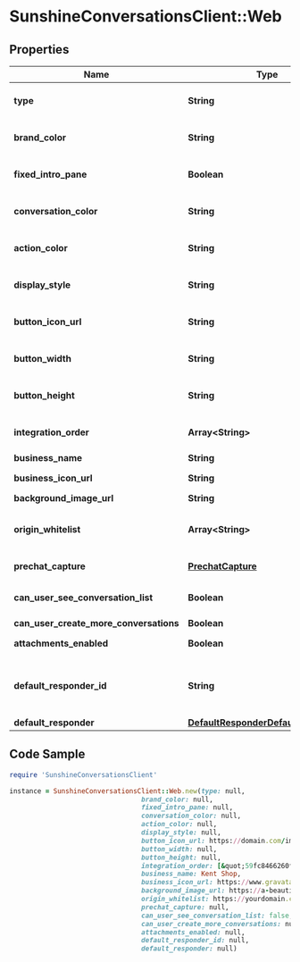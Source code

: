 # SunshineConversationsClient::Web

## Properties

Name | Type | Description | Notes
------------ | ------------- | ------------- | -------------
**type** | **String** | To configure a Web Messenger integration, acquire the required information and call the Create Integration endpoint.  | [optional] [default to &#39;web&#39;]
**brand_color** | **String** | This color will be used in the messenger header and the button or tab in idle state. Must be a 3 or 6-character hexadecimal color.  | [optional] [default to &#39;65758e&#39;]
**fixed_intro_pane** | **Boolean** | When true, the introduction pane will be pinned at the top of the conversation instead of scrolling with it.  | [optional] [default to false]
**conversation_color** | **String** | This color will be used for customer messages, quick replies and actions in the footer. Must be a 3 or 6-character hexadecimal color.  | [optional] [default to &#39;0099ff&#39;]
**action_color** | **String** | This color will be used for call-to-actions inside your messages. Must be a 3 or 6-character hexadecimal color.  | [optional] [default to &#39;0099ff&#39;]
**display_style** | **String** | Choose how the messenger will appear on your website. Must be either button or tab.  | [optional] [default to &#39;button&#39;]
**button_icon_url** | **String** | With the button style Web Messenger, you have the option of selecting your own button icon. The image must be at least 200 x 200 pixels and must be in either JPG, PNG, or GIF format.  | [optional] 
**button_width** | **String** | With the button style Web Messenger, you have the option of specifying the button width.  | [optional] [default to &#39;58&#39;]
**button_height** | **String** | With the button style Web Messenger, you have the option of specifying the button height.  | [optional] [default to &#39;58&#39;]
**integration_order** | **Array&lt;String&gt;** | Array of integration IDs, order will be reflected in the Web Messenger. When set, only integrations from this list will be displayed in the Web Messenger. If unset, all integrations will be displayed.  | [optional] 
**business_name** | **String** | A custom business name for the Web Messenger. | [optional] 
**business_icon_url** | **String** | A custom business icon url for the Web Messenger. The image must be at least 200 x 200 pixels and must be in either JPG, PNG, or GIF format.  | [optional] 
**background_image_url** | **String** | A background image url for the conversation. Image will be tiled to fit the window.  | [optional] 
**origin_whitelist** | **Array&lt;String&gt;** | A list of origins to whitelist. When set, only the origins from this list will be able to initialize the Web Messenger. If unset, all origins are whitelisted. The elements in the list should follow the serialized-origin format from RFC 6454: scheme \&quot;://\&quot; host [ \&quot;:\&quot; port ], where scheme is http or https.  | [optional] 
**prechat_capture** | [**PrechatCapture**](PrechatCapture.md) | Object whose properties can be set to specify the add-on’s options. See the [guide](https://docs.smooch.io/guide/web-messenger/#prechat-capture) to learn more about Prechat Capture.  | [optional] 
**can_user_see_conversation_list** | **Boolean** | Allows users to view their list of conversations. By default, the list of conversations will be visible. *This setting only applies to apps where &#x60;settings.multiConvoEnabled&#x60; is set to &#x60;true&#x60;*.  | [optional] 
**can_user_create_more_conversations** | **Boolean** | Allows users to create more than one conversation on the web messenger integration.  | [optional] 
**attachments_enabled** | **Boolean** | Allows users to send attachments. By default, the setting is set to true. This setting can only be configured in Zendesk Admin Center.  | [optional] [readonly] 
**default_responder_id** | **String** | The default responder ID for the integration. This is the ID of the responder that will be used to send messages to the user. For more information, refer to the &lt;a href&#x3D;\&quot;https://developer.zendesk.com/documentation/conversations/messaging-platform/programmable-conversations/switchboard/#default-integration-assignment\&quot;&gt;Switchboard guide&lt;/a&gt;.  | [optional] 
**default_responder** | [**DefaultResponderDefaultResponder**](DefaultResponderDefaultResponder.md) |  | [optional] 

## Code Sample

```ruby
require 'SunshineConversationsClient'

instance = SunshineConversationsClient::Web.new(type: null,
                                 brand_color: null,
                                 fixed_intro_pane: null,
                                 conversation_color: null,
                                 action_color: null,
                                 display_style: null,
                                 button_icon_url: https://domain.com/images/avatar.png,
                                 button_width: null,
                                 button_height: null,
                                 integration_order: [&quot;59fc8466260f48003505228b&quot;, &quot;59d79780481d34002b7d3617&quot;],
                                 business_name: Kent Shop,
                                 business_icon_url: https://www.gravatar.com/image.jpg,
                                 background_image_url: https://a-beautiful-tile.png,
                                 origin_whitelist: https://yourdomain.com,
                                 prechat_capture: null,
                                 can_user_see_conversation_list: false,
                                 can_user_create_more_conversations: null,
                                 attachments_enabled: null,
                                 default_responder_id: null,
                                 default_responder: null)
```


